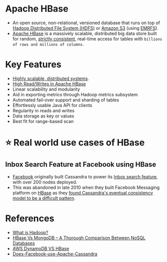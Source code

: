# Apache HBase
- An open source, non-relational, versioned database that runs on top of [Hadoop Distributed File System (HDFS)](../../5_BigDataComponents/BatchProcessing/ApacheHadoop/ApacheHDFS.md) or [Amazon S3](../../../2_AWSComponents/7_StorageServices/3_ObjectStorageS3/Readme.md) (using [EMRFS](../../../2_AWSComponents/10_BigDataComponents/BatchProcessing/ETL/AmazonEMR.md)). 
- [Apache HBase](https://hbase.apache.org/) is a massively scalable, distributed big data store built for random, [strictly consistent](../../0_SystemGlossaries/Database/ReplicationAndDataConsistency.md), real-time access for tables with `billions of rows and millions of columns`.

# Key Features
- [Highly scalable, distributed systems](../../0_SystemGlossaries/Scalability/DBScalability.md).
- [High Read/Writes in Apache HBase](../../0_SystemGlossaries/Scalability/LatencyThroughput.md)
- Linear scalability and modularity
- Aid in exporting metrics through Hadoop metrics subsystem
- Automated fail-over support and sharding of tables
- Effortlessly usable Java API for clients
- Regularity in reads and writes
- Data storage as key or values
- Best fit for range-based scan

# :star: Real world use cases of HBase

## Inbox Search Feature at Facebook using HBase
- [Facebook](https://www.quora.com/Does-Facebook-use-Apache-Cassandra) originally built Cassandra to power its [Inbox search feature](https://m.facebook.com/nt/screen/?params=%7B%22note_id%22%3A10158772759272200%7D&path=%2Fnotes%2Fnote%2F&paipv=0&eav=AfYuSXXQPZ5fvm0_ScPdSlfj5BEFhRVT3iy_6Rsz7NZDbQ2vfq9opnedmTLSjG1aZBA&_rdr), with over 200 nodes deployed.
- This was abandoned in late 2010 when they built Facebook Messaging platform on [HBase](ApacheHBase.md) as they [found Cassandra's eventual consistency model to be a difficult pattern](ApacheCasandra#supported-consistency-patterns).

# References
- [What is Hadoop?](https://aws.amazon.com/emr/details/hadoop/what-is-hadoop/)
- [HBase Vs MongoDB – A Thorough Comparison Between NoSQL Databases](https://simpleprogrammer.com/hbase-vs-mongodb/)
- [AWS DynamoDB VS HBase](https://stackoverflow.com/questions/10908531/aws-dynamodb-vs-hbase#29381684)
- [Does-Facebook-use-Apache-Cassandra](https://www.quora.com/Does-Facebook-use-Apache-Cassandra)